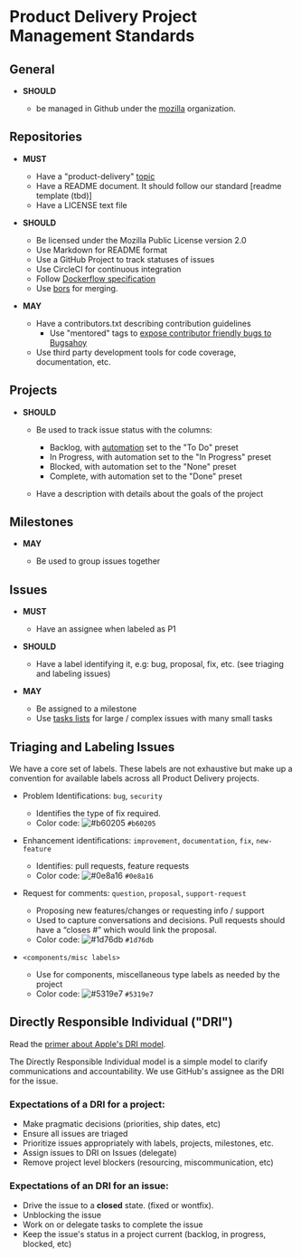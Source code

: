# Product Delivery Project Management Standards

## General

* **SHOULD**

  * be managed in Github under the [mozilla](https://github.com/mozilla) organization.

## Repositories

* **MUST**

  * Have a "product-delivery" [topic](https://help.github.com/articles/about-topics/)
  * Have a README document. It should follow our standard [readme template (tbd)]
  * Have a LICENSE text file

* **SHOULD**

  * Be licensed under the Mozilla Public License version 2.0
  * Use Markdown for README format
  * Use a GitHub Project to track statuses of issues
  * Use CircleCI for continuous integration
  * Follow [Dockerflow specification](https://github.com/mozilla-services/Dockerflow)
  * Use [bors](https://bors.tech) for merging.
  
* **MAY**

  * Have a contributors.txt describing contribution guidelines
    * Use "mentored" tags to [expose contributor friendly bugs to
      Bugsahoy](https://wiki.mozilla.org/BugsAhoy)
  * Use third party development tools for code coverage, documentation, etc.

## Projects

* **SHOULD**

  * Be used to track issue status with the columns:

    * Backlog, with [automation](https://help.github.com/articles/configuring-automation-for-project-boards/)
      set to the "To Do" preset
    * In Progress, with automation set to the "In Progress" preset
    * Blocked, with automation set to the "None" preset
    * Complete, with automation set to the "Done" preset

  * Have a description with details about the goals of the project

## Milestones

* **MAY**

  * Be used to group issues together

## Issues

* **MUST**

  * Have an assignee when labeled as P1

* **SHOULD**

  * Have a label identifying it, e.g: bug, proposal, fix, etc. (see triaging and labeling issues)

* **MAY**

  * Be assigned to a milestone
  * Use [tasks lists](https://help.github.com/articles/about-task-lists/) for
    large / complex issues with many small tasks

## Triaging and Labeling Issues

We have a core set of labels. These labels are not exhaustive but make up
a convention for available labels across all Product Delivery projects.

* Problem Identifications: `bug`, `security`

  * Identifies the type of fix required.
  * Color code: ![#b60205](https://placehold.it/15/b60205/000000?text=+) `#b60205`

* Enhancement identifications: `improvement`, `documentation`, `fix`, `new-feature`

  * Identifies: pull requests, feature requests
  * Color code: ![#0e8a16](https://placehold.it/15/0e8a16/000000?text=+) `#0e8a16`

* Request for comments: `question`, `proposal`, `support-request`

  * Proposing new features/changes or requesting info / support
  * Used to capture conversations and decisions. Pull requests should have a “closes #<issue>” which would link the proposal.
  * Color code: ![#1d76db](https://placehold.it/15/1d76db/000000?text=+) `#1d76db`

* `<components/misc labels>`

  * Use for components, miscellaneous type labels as needed by the project
  * Color code: ![#5319e7](https://placehold.it/15/5319e7/000000?text=+) `#5319e7`

## Directly Responsible Individual ("DRI")

Read the [primer about Apple's DRI model](https://www.quora.com/Apple-company/How-well-does-Apples-Directly-Responsible-Individual-DRI-model-work-in-practice).

The Directly Responsible Individual model is a simple model to clarify
communications and accountability. We use GitHub's assignee as the
DRI for the issue.

### Expectations of a DRI for a project:

* Make pragmatic decisions (priorities, ship dates, etc)
* Ensure all issues are triaged
* Prioritize issues appropriately with labels, projects, milestones, etc.
* Assign issues to DRI on Issues (delegate)
* Remove project level blockers (resourcing, miscommunication, etc)

### Expectations of an DRI for an issue:

* Drive the issue to a **closed** state. (fixed or wontfix).
* Unblocking the issue
* Work on or delegate tasks to complete the issue
* Keep the issue's status in a project current (backlog, in progress, blocked,
  etc)
